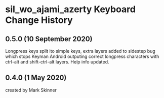 sil_wo_ajami_azerty Keyboard Change History
==========================================

0.5.0 (10 September 2020)
------------------------
Longpress keys split ito simple keys, extra layers added to sidestep bug which stops Keyman Android outputing correct longpress characters with ctrl-alt and shift-ctrl-alt layers. Help info updated.

0.4.0 (1 May 2020)
------------------------
created by Mark Skinner